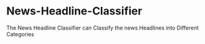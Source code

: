 # News-Headline-Classifier
The News Headline Classifier can Classify the news Headlines into Different Categories
